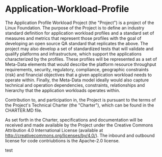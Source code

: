 # Application-Workload-Profile
The Application Profile Workload Project (the "Project") is a project of the Linux Foundation. The purpose of the Project is to define an industry standard definition for application workload profiles and a standard set of measures and metrics that represent those profiles with the goal of developing an open source QA standard that replicates the above. The project may also develop a set of standardized tests that will validate and qualify platforms and infrastructure, which support the applications characterized by the profiles. These profiles will be represented as a set of Meta-Data elements that would describe the platform resource throughput requirements, security, regulatory, compliance, geographic constraints (risk) and financial objectives that a given application workload needs to operate within.  Finally, the Meta-Data model ideally would also capture technical and operation dependencies, constraints, relationships and hierarchy that the application workloads operates within.

Contribution to, and participation in, the Project is pursuant to the terms of the Project's Technical Charter (the "Charter"), which can be found in the CHARTER.MD file.

As set forth in the Charter, specifications and documentation  will be received and made available by the Project under the Creative Commons Attribution 4.0 International License (available at http://creativecommons.org/licenses/by/4.0/).  The inbound and outbound license for code contriubtions is the Apache-2.0 license. 

test
